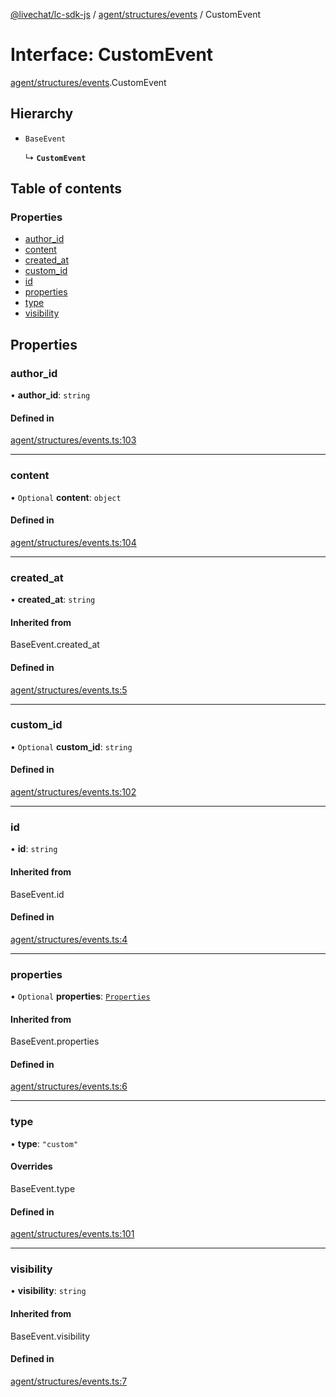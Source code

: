 [@livechat/lc-sdk-js](../README.md) / [agent/structures/events](../modules/agent_structures_events.md) / CustomEvent

# Interface: CustomEvent

[agent/structures/events](../modules/agent_structures_events.md).CustomEvent

## Hierarchy

- `BaseEvent`

  ↳ **`CustomEvent`**

## Table of contents

### Properties

- [author\_id](agent_structures_events.CustomEvent.md#author_id)
- [content](agent_structures_events.CustomEvent.md#content)
- [created\_at](agent_structures_events.CustomEvent.md#created_at)
- [custom\_id](agent_structures_events.CustomEvent.md#custom_id)
- [id](agent_structures_events.CustomEvent.md#id)
- [properties](agent_structures_events.CustomEvent.md#properties)
- [type](agent_structures_events.CustomEvent.md#type)
- [visibility](agent_structures_events.CustomEvent.md#visibility)

## Properties

### author\_id

• **author\_id**: `string`

#### Defined in

[agent/structures/events.ts:103](https://github.com/livechat/lc-sdk-js/blob/125a327/src/agent/structures/events.ts#L103)

___

### content

• `Optional` **content**: `object`

#### Defined in

[agent/structures/events.ts:104](https://github.com/livechat/lc-sdk-js/blob/125a327/src/agent/structures/events.ts#L104)

___

### created\_at

• **created\_at**: `string`

#### Inherited from

BaseEvent.created\_at

#### Defined in

[agent/structures/events.ts:5](https://github.com/livechat/lc-sdk-js/blob/125a327/src/agent/structures/events.ts#L5)

___

### custom\_id

• `Optional` **custom\_id**: `string`

#### Defined in

[agent/structures/events.ts:102](https://github.com/livechat/lc-sdk-js/blob/125a327/src/agent/structures/events.ts#L102)

___

### id

• **id**: `string`

#### Inherited from

BaseEvent.id

#### Defined in

[agent/structures/events.ts:4](https://github.com/livechat/lc-sdk-js/blob/125a327/src/agent/structures/events.ts#L4)

___

### properties

• `Optional` **properties**: [`Properties`](agent_structures_structures.Properties.md)

#### Inherited from

BaseEvent.properties

#### Defined in

[agent/structures/events.ts:6](https://github.com/livechat/lc-sdk-js/blob/125a327/src/agent/structures/events.ts#L6)

___

### type

• **type**: ``"custom"``

#### Overrides

BaseEvent.type

#### Defined in

[agent/structures/events.ts:101](https://github.com/livechat/lc-sdk-js/blob/125a327/src/agent/structures/events.ts#L101)

___

### visibility

• **visibility**: `string`

#### Inherited from

BaseEvent.visibility

#### Defined in

[agent/structures/events.ts:7](https://github.com/livechat/lc-sdk-js/blob/125a327/src/agent/structures/events.ts#L7)
